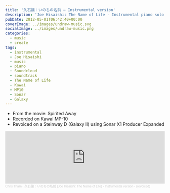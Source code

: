 ```yaml
---
title: '久石譲：いのちの名前 – Instrumental version'
description: 'Joe Hisaishi: The Name of Life - Instrumental piano solo'
pubDate: 2012-05-01T06:42:40+00:00
coverImage: ../images/undraw-music.svg
socialImage: ../images/undraw-music.png
categories:
  - music
  - create
tags:
  - instrumental
  - Joe Hisaishi
  - music
  - piano
  - Soundcloud
  - soundtrack
  - The Name of Life
  - Kawai
  - MP10
  - Sonar
  - Galaxy
---
```


- From the movie: Spirited Away
- Recorded on Kawai MP-10
- Revoiced on a Steinway D (Galaxy II) using Sonar X1 Producer Expanded

<iframe width="100%" height="166" scrolling="no" frameborder="no" allow="autoplay" src="https://w.soundcloud.com/player/?url=https%3A//api.soundcloud.com/tracks/45168311&color=%23ff5500&auto_play=false&hide_related=false&show_comments=true&show_user=true&show_reposts=false&show_teaser=true"></iframe><div style="font-size: 10px; color: #cccccc;line-break: anywhere;word-break: normal;overflow: hidden;white-space: nowrap;text-overflow: ellipsis; font-family: Interstate,Lucida Grande,Lucida Sans Unicode,Lucida Sans,Garuda,Verdana,Tahoma,sans-serif;font-weight: 100;"><a href="https://soundcloud.com/chris-tham" title="Chris Tham" target="_blank" style="color: #cccccc; text-decoration: none;">Chris Tham</a> · <a href="https://soundcloud.com/chris-tham/joe-hisaishi-the-name-of" title="久石譲：いのちの名前 (Joe Hisaishi: The Name of Life) - Instrumental version -  (revoiced)" target="_blank" style="color: #cccccc; text-decoration: none;">久石譲：いのちの名前 (Joe Hisaishi: The Name of Life) - Instrumental version -  (revoiced)</a></div>
